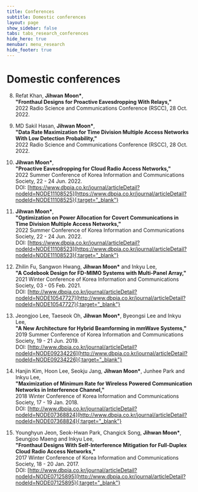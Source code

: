 ```yaml
---
title: Conferences
subtitle: Domestic conferences
layout: page
show_sidebar: false
tabs: tabs_research_conferences
hide_hero: true
menubar: menu_research
hide_footer: true
---
```


# Domestic conferences

8. Refat Khan, __Jihwan Moon*__,      
__"Fronthaul Designs for Proactive Eavesdropping With Relays,"__     
2022 Radio Science and Communications Conference (RSCC), 28 Oct. 2022.     

7. MD Sakil Hasan, __Jihwan Moon*__,      
__"Data Rate Maximization for Time Division Multiple Access Networks With Low Detection Probability,"__     
2022 Radio Science and Communications Conference (RSCC), 28 Oct. 2022.     

6. __Jihwan Moon*__,      
__"Proactive Eavesdropping for Cloud Radio Access Networks,"__     
2022 Summer Conference of Korea Information and Communications Society, 22 - 24 Jun. 2022.     
DOI: [https://www.dbpia.co.kr/journal/articleDetail?nodeId=NODE11108525](https://www.dbpia.co.kr/journal/articleDetail?nodeId=NODE11108525){:target="_blank"}  

5. __Jihwan Moon*__,      
__"Optimization on Power Allocation for Covert Communications in Time Division Multiple Access Networks,"__     
2022 Summer Conference of Korea Information and Communications Society, 22 - 24 Jun. 2022.     
DOI: [https://www.dbpia.co.kr/journal/articleDetail?nodeId=NODE11108523](https://www.dbpia.co.kr/journal/articleDetail?nodeId=NODE11108523){:target="_blank"}  

4. Zhilin Fu, Sangwon Hwang, __Jihwan Moon*__ and Inkyu Lee,      
__"A Codebook Design for FD-MIMO Systems with Multi-Panel Array,"__     
2021 Winter Conference of Korea Information and Communications Society, 03 - 05 Feb. 2021.      
DOI: [http://www.dbpia.co.kr/journal/articleDetail?nodeId=NODE10547727](http://www.dbpia.co.kr/journal/articleDetail?nodeId=NODE10547727){:target="_blank"}  

3. Jeongjoo Lee, Taeseok Oh, __Jihwan Moon*__, Byeongsi Lee and Inkyu Lee,      
__"A New Architecture for Hybrid Beamforming in mmWave Systems,"__     
2019 Summer Conference of Korea Information and Communications Society, 19 - 21 Jun. 2019.      
DOI: [http://www.dbpia.co.kr/journal/articleDetail?nodeId=NODE09234226](http://www.dbpia.co.kr/journal/articleDetail?nodeId=NODE09234226){:target="_blank"}  

2. Hanjin Kim, Hoon Lee, Seokju Jang, __Jihwan Moon*__, Junhee Park and Inkyu Lee,      
__"Maximization of Minimum Rate for Wireless Powered Communication Networks in Interference Channel,"__     
2018 Winter Conference of Korea Information and Communications Society, 17 - 19 Jan. 2018.      
DOI: [http://www.dbpia.co.kr/journal/articleDetail?nodeId=NODE07368824](http://www.dbpia.co.kr/journal/articleDetail?nodeId=NODE07368824){:target="_blank"}       

1. Younghyun Jeon, Seok-Hwan Park, Changick Song, __Jihwan Moon*__, Seungjoo Maeng and Inkyu Lee,       
__"Fronthaul Designs With Self-Interference Mitigation for Full-Duplex Cloud Radio Access Networks,"__        
2017 Winter Conference of Korea Information and Communications Society, 18 - 20 Jan. 2017.      
DOI: [http://www.dbpia.co.kr/journal/articleDetail?nodeId=NODE07125895](http://www.dbpia.co.kr/journal/articleDetail?nodeId=NODE07125895){:target="_blank"}       